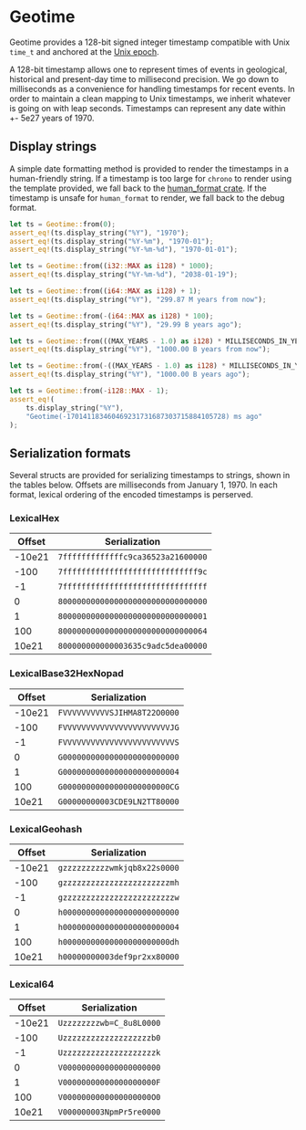 # Geotime

Geotime provides a 128-bit signed integer timestamp compatible with Unix `time_t` and anchored at the [Unix epoch](https://en.wikipedia.org/wiki/Unix_time).

A 128-bit timestamp allows one to represent times of events in geological, historical and present-day time to millisecond precision.  We go down to milliseconds as a convenience for handling timestamps for recent events.  In order to maintain a clean mapping to Unix timestamps, we inherit whatever is going on with leap seconds.  Timestamps can represent any date within +- 5e27 years of 1970.

## Display strings

A simple date formatting method is provided to render the timestamps in a human-friendly string.  If a timestamp is too large for `chrono` to render using the template provided, we fall back to the [human_format crate](https://docs.rs/human_format/latest/human_format/).  If the timestamp is unsafe for `human_format` to render, we fall back to the debug format.

```rust
let ts = Geotime::from(0);
assert_eq!(ts.display_string("%Y"), "1970");
assert_eq!(ts.display_string("%Y-%m"), "1970-01");
assert_eq!(ts.display_string("%Y-%m-%d"), "1970-01-01");

let ts = Geotime::from((i32::MAX as i128) * 1000);
assert_eq!(ts.display_string("%Y-%m-%d"), "2038-01-19");

let ts = Geotime::from((i64::MAX as i128) + 1);
assert_eq!(ts.display_string("%Y"), "299.87 M years from now");

let ts = Geotime::from(-(i64::MAX as i128) * 100);
assert_eq!(ts.display_string("%Y"), "29.99 B years ago");

let ts = Geotime::from(((MAX_YEARS - 1.0) as i128) * MILLISECONDS_IN_YEAR_APPROX);
assert_eq!(ts.display_string("%Y"), "1000.00 B years from now");

let ts = Geotime::from(-((MAX_YEARS - 1.0) as i128) * MILLISECONDS_IN_YEAR_APPROX);
assert_eq!(ts.display_string("%Y"), "1000.00 B years ago");

let ts = Geotime::from(-i128::MAX - 1);
assert_eq!(
    ts.display_string("%Y"),
    "Geotime(-170141183460469231731687303715884105728) ms ago"
);
```

## Serialization formats

Several structs are provided for serializing timestamps to strings, shown in the tables below.  Offsets are milliseconds from January 1, 1970. In each format, lexical ordering of the encoded timestamps is perserved.

### LexicalHex

| Offset | Serialization |
| ----- | ------------- |
| -10e21 | `7fffffffffffffc9ca36523a21600000` |
| -100 | `7fffffffffffffffffffffffffffff9c` |
| -1 | `7fffffffffffffffffffffffffffffff` |
| 0 | `80000000000000000000000000000000` |
| 1 | `80000000000000000000000000000001` |
| 100 | `80000000000000000000000000000064` |
| 10e21 | `800000000000003635c9adc5dea00000` |

### LexicalBase32HexNopad

| Offset | Serialization |
| ------ | ------------- |
| -10e21 | `FVVVVVVVVVVSJIHMA8T22O0000` |
| -100 | `FVVVVVVVVVVVVVVVVVVVVVVVJG` |
| -1 | `FVVVVVVVVVVVVVVVVVVVVVVVVS` |
| 0 | `G0000000000000000000000000` |
| 1 | `G0000000000000000000000004` |
| 100 | `G00000000000000000000000CG` |
| 10e21 | `G00000000003CDE9LN2TT80000` |

### LexicalGeohash

| Offset | Serialization |
| ------ | ------------- |
| -10e21 | `gzzzzzzzzzzwmkjqb8x22s0000` |
| -100 | `gzzzzzzzzzzzzzzzzzzzzzzzmh` |
| -1 | `gzzzzzzzzzzzzzzzzzzzzzzzzw` |
| 0 | `h0000000000000000000000000` |
| 1 | `h0000000000000000000000004` |
| 100 | `h00000000000000000000000dh` |
| 10e21 | `h00000000003def9pr2xx80000` |

### Lexical64

| Offset | Serialization |
| ------ | ------------- |
| -10e21 | `Uzzzzzzzzwb=C_8u8L0000` |
| -100 | `Uzzzzzzzzzzzzzzzzzzzb0` |
| -1 | `Uzzzzzzzzzzzzzzzzzzzzk` |
| 0 | `V000000000000000000000` |
| 1 | `V00000000000000000000F` |
| 100 | `V0000000000000000000O0` |
| 10e21 | `V000000003NpmPr5re0000` |
